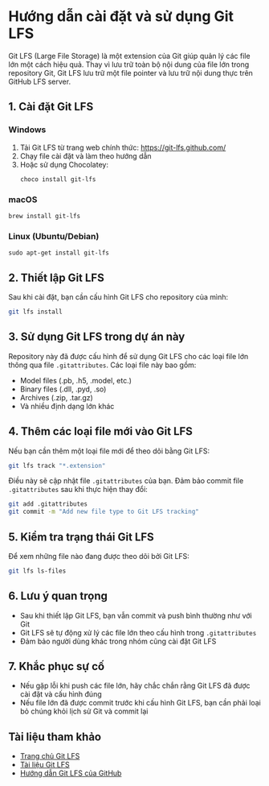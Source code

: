 # Hướng dẫn cài đặt và sử dụng Git LFS

Git LFS (Large File Storage) là một extension của Git giúp quản lý các file lớn một cách hiệu quả. Thay vì lưu trữ toàn bộ nội dung của file lớn trong repository Git, Git LFS lưu trữ một file pointer và lưu trữ nội dung thực trên GitHub LFS server.

## 1. Cài đặt Git LFS

### Windows
1. Tải Git LFS từ trang web chính thức: https://git-lfs.github.com/
2. Chạy file cài đặt và làm theo hướng dẫn
3. Hoặc sử dụng Chocolatey:
   ```
   choco install git-lfs
   ```

### macOS
```
brew install git-lfs
```

### Linux (Ubuntu/Debian)
```
sudo apt-get install git-lfs
```

## 2. Thiết lập Git LFS

Sau khi cài đặt, bạn cần cấu hình Git LFS cho repository của mình:

```bash
git lfs install
```

## 3. Sử dụng Git LFS trong dự án này

Repository này đã được cấu hình để sử dụng Git LFS cho các loại file lớn thông qua file `.gitattributes`. Các loại file này bao gồm:

- Model files (.pb, .h5, .model, etc.)
- Binary files (.dll, .pyd, .so)
- Archives (.zip, .tar.gz)
- Và nhiều định dạng lớn khác

## 4. Thêm các loại file mới vào Git LFS

Nếu bạn cần thêm một loại file mới để theo dõi bằng Git LFS:

```bash
git lfs track "*.extension"
```

Điều này sẽ cập nhật file `.gitattributes` của bạn. Đảm bảo commit file `.gitattributes` sau khi thực hiện thay đổi:

```bash
git add .gitattributes
git commit -m "Add new file type to Git LFS tracking"
```

## 5. Kiểm tra trạng thái Git LFS

Để xem những file nào đang được theo dõi bởi Git LFS:

```bash
git lfs ls-files
```

## 6. Lưu ý quan trọng

- Sau khi thiết lập Git LFS, bạn vẫn commit và push bình thường như với Git
- Git LFS sẽ tự động xử lý các file lớn theo cấu hình trong `.gitattributes`
- Đảm bảo người dùng khác trong nhóm cũng cài đặt Git LFS

## 7. Khắc phục sự cố

- Nếu gặp lỗi khi push các file lớn, hãy chắc chắn rằng Git LFS đã được cài đặt và cấu hình đúng
- Nếu file lớn đã được commit trước khi cấu hình Git LFS, bạn cần phải loại bỏ chúng khỏi lịch sử Git và commit lại

## Tài liệu tham khảo

- [Trang chủ Git LFS](https://git-lfs.github.com/)
- [Tài liệu Git LFS](https://github.com/git-lfs/git-lfs/tree/main/docs)
- [Hướng dẫn Git LFS của GitHub](https://docs.github.com/en/repositories/working-with-files/managing-large-files/about-git-large-file-storage)
